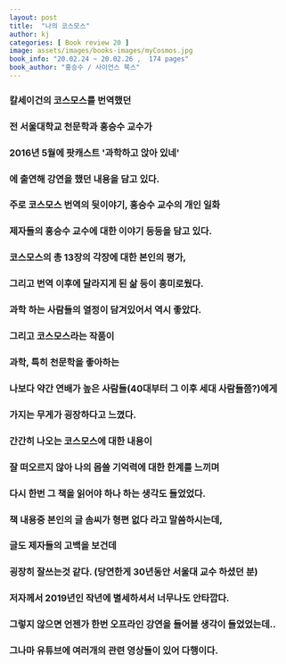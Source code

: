 ```yaml
---
layout: post
title:  "나의 코스모스"
author: kj
categories: [ Book review 20 ]
image: assets/images/books-images/myCosmos.jpg
book_info: "20.02.24 ~ 20.02.26 ,  174 pages"
book_author: "홍승수 / 사이언스 북스"
---
```

### 칼세이건의 코스모스를 번역했던

### 전 서울대학교 천문학과 홍승수 교수가

### 2016년 5월에 팟캐스트 '과학하고 앉아 있네'

### 에 출연해 강연을 했던 내용을 담고 있다.

### 주로 코스모스 번역의 뒷이야기, 홍승수 교수의 개인 일화

### 제자들의 홍승수 교수에 대한 이야기 등등을 담고 있다.

### 코스모스의 총 13장의 각장에 대한 본인의 평가,

### 그리고 번역 이후에 달라지게 된 삶 등이 흥미로웠다.

### 과학 하는 사람들의 열정이 담겨있어서 역시 좋았다.

### 그리고 코스모스라는 작품이

### 과학, 특히 천문학을 좋아하는

### 나보다 약간 연배가 높은 사람들(40대부터 그 이후 세대 사람들쯤?)에게

### 가지는 무게가 굉장하다고 느꼈다.

### 간간히 나오는 코스모스에 대한 내용이

### 잘 떠오르지 않아 나의 몹쓸 기억력에 대한 한계를 느끼며

### 다시 한번 그 책을 읽어야 하나 하는 생각도 들었었다.


### 책 내용중 본인의 글 솜씨가 형편 없다 라고 말씀하시는데,

### 글도 제자들의 고백을 보건데

### 굉장히 잘쓰는것 같다. (당연한게 30년동안 서울대 교수 하셨던 분)

### 저자께서 2019년인 작년에 별세하셔서 너무나도 안타깝다.

### 그렇지 않으면 언젠가 한번 오프라인 강연을 들어볼 생각이 들었었는데..

### 그나마 유튜브에 여러개의 관련 영상들이 있어 다행이다.

